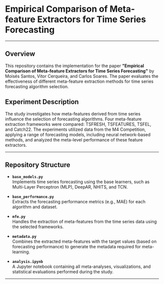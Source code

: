 # Empirical Comparison of Meta-feature Extractors for Time Series Forecasting

---

## Overview
This repository contains the implementation for the paper **"Empirical Comparison of Meta-feature Extractors for Time Series Forecasting"** by Moisés Santos, Vitor Cerqueira, and Carlos Soares. The paper evaluates the effectiveness of different meta-feature extraction methods for time series forecasting algorithm selection.

## Experiment Description
The study investigates how meta-features derived from time series influence the selection of forecasting algorithms. Four meta-feature extraction frameworks were compared: TSFRESH, TSFEATURES, TSFEL, and Catch22. The experiments utilized data from the M4 Competition, applying a range of forecasting models, including neural network-based methods, and analyzed the meta-level performance of these feature extractors.

---

## Repository Structure

- **`base_models.py`**  
  Implements time series forecasting using the base learners, such as Multi-Layer Perceptron (MLP), DeepAR, NHITS, and TCN.

- **`base_performance.py`**  
  Extracts the forecasting performance metrics (e.g., MAE) for each algorithm and dataset.

- **`mfe.py`**  
  Handles the extraction of meta-features from the time series data using the selected frameworks.

- **`metadata.py`**  
  Combines the extracted meta-features with the target values (based on forecasting performance) to generate the metadata required for meta-learning.

- **`analysis.ipynb`**  
  A Jupyter notebook containing all meta-analyses, visualizations, and statistical evaluations performed during the study.

---
